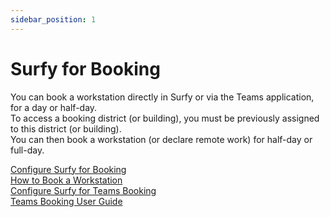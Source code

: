 ```yaml
---
sidebar_position: 1
---
```


# Surfy for Booking

You can book a workstation directly in Surfy or via the Teams application, for a day or half-day.<br />
To access a booking district (or building), you must be previously assigned to this district (or building).<br />
You can then book a workstation (or declare remote work) for half-day or full-day.<br />

[Configure Surfy for Booking](/en/docs/courses/occupy/occupycourse)<br />
[How to Book a Workstation](/en/docs/tutorials/booking/create)<br />
[Configure Surfy for Teams Booking](/en/docs/tutorials/booking/create#book-from-teams)<br />
[Teams Booking User Guide](/en/docs/tutorials/teams/users)<br />